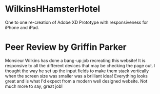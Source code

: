 # WilkinsHHamsterHotel

One to one re-creation of Adobe XD Prototype with responsiveness for iPhone and iPad.

# Peer Review by Griffin Parker
Monsieur Wilkins has done a bang-up job recreating this website! It is responsive to all the different devices that may be checking the page out. I thought the way he set up the input fields to make them stack vertically when the screen size was smaller was a brilliant idea! Everything looks great and is what I'd expect from a modern well designed website. Not much more to say, great job! 
